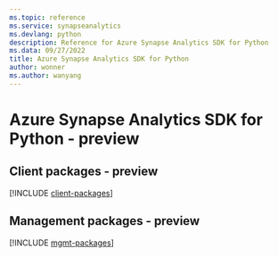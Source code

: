 ```yaml
---
ms.topic: reference
ms.service: synapseanalytics
ms.devlang: python
description: Reference for Azure Synapse Analytics SDK for Python
ms.data: 09/27/2022
title: Azure Synapse Analytics SDK for Python
author: wonner
ms.author: wanyang
---
```

# Azure Synapse Analytics SDK for Python - preview

## Client packages - preview
[!INCLUDE [client-packages](synapse-analytics-client-index.md)]
## Management packages - preview
[!INCLUDE [mgmt-packages](synapse-analytics-mgmt-index.md)]